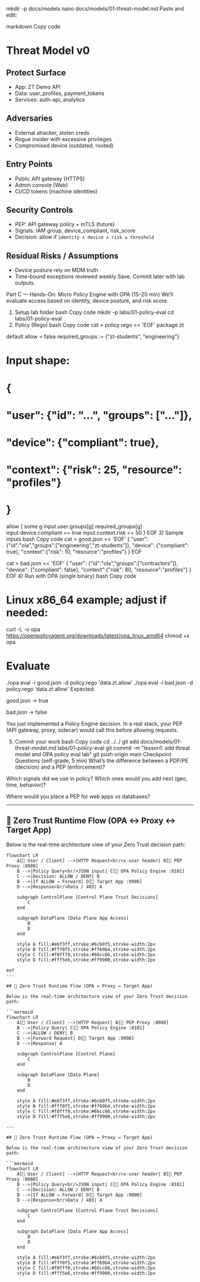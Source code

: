 mkdir -p docs/models
nano docs/models/01-threat-model.md
Paste and edit:

markdown
Copy code
# Threat Model v0

## Protect Surface
- App: ZT Demo API
- Data: user_profiles, payment_tokens
- Services: auth-api, analytics

## Adversaries
- External attacker, stolen creds
- Rogue insider with excessive privileges
- Compromised device (outdated, rooted)

## Entry Points
- Public API gateway (HTTPS)
- Admin console (Web)
- CI/CD tokens (machine identities)

## Security Controls
- PEP: API gateway policy + mTLS (future)
- Signals: IAM group, device_compliant, risk_score
- Decision: allow if `identity ∧ device ∧ risk ≤ threshold`

## Residual Risks / Assumptions
- Device posture rely on MDM truth
- Time-bound exceptions reviewed weekly
Save. Commit later with lab outputs.

Part C — Hands-On: Micro Policy Engine with OPA (15–20 min)
We’ll evaluate access based on identity, device posture, and risk score.

1) Setup lab folder
bash
Copy code
mkdir -p labs/01-policy-eval
cd labs/01-policy-eval
2) Policy (Rego)
bash
Copy code
cat > policy.rego << 'EOF'
package zt

default allow = false
required_groups := {"zt-students", "engineering"}

# Input shape:
# {
#   "user": {"id": "...", "groups": ["..."]},
#   "device": {"compliant": true},
#   "context": {"risk": 25, "resource": "profiles"}
# }

allow {
  some g
  input.user.groups[g]
  required_groups[g]
  input.device.compliant == true
  input.context.risk <= 50
}
EOF
3) Sample inputs
bash
Copy code
cat > good.json << 'EOF'
{
  "user":   {"id":"ola","groups":["engineering","zt-students"]},
  "device": {"compliant": true},
  "context":{"risk": 10, "resource":"profiles"}
}
EOF

cat > bad.json << 'EOF'
{
  "user":   {"id":"ola","groups":["contractors"]},
  "device": {"compliant": false},
  "context":{"risk": 80, "resource":"profiles"}
}
EOF
4) Run with OPA (single binary)
bash
Copy code
# Linux x86_64 example; adjust if needed:
curl -L -o opa https://openpolicyagent.org/downloads/latest/opa_linux_amd64
chmod +x opa

# Evaluate
./opa eval -i good.json -d policy.rego 'data.zt.allow'
./opa eval -i bad.json  -d policy.rego 'data.zt.allow'
Expected:

good.json → true

bad.json → false

You just implemented a Policy Engine decision. In a real stack, your PEP (API gateway, proxy, sidecar) would call this before allowing requests.

5) Commit your work
bash
Copy code
cd ../../
git add docs/models/01-threat-model.md labs/01-policy-eval
git commit -m "lesson1: add threat model and OPA policy eval lab"
git push origin main
Checkpoint Questions (self-grade, 5 min)
What’s the difference between a PDP/PE (decision) and a PEP (enforcement)?

Which signals did we use in policy? Which ones would you add next (geo, time, behavior)?

Where would you place a PEP for web apps vs databases?

---

## 🧠 Zero Trust Runtime Flow (OPA ↔ Proxy ↔ Target App)

Below is the real-time architecture view of your Zero Trust decision path:

```mermaid
flowchart LR
    A[👤 User / Client] -->|HTTP Request<br/>x-user header| B[🔐 PEP Proxy :8080]
    B -->|Policy Query<br/>JSON input| C[🧠 OPA Policy Engine :8181]
    C -->|Decision: ALLOW / DENY| B
    B -->|If ALLOW → Forward| D[🎯 Target App :9000]
    D -->|Response<br/>Data / 403| A

    subgraph ControlPlane [Control Plane Trust Decisions]
        C
    end

    subgraph DataPlane [Data Plane App Access]
        B
        D
    end

    style A fill:#e6f3ff,stroke:#6cb0f5,stroke-width:2px
    style B fill:#fff0f5,stroke:#ff69b4,stroke-width:2px
    style C fill:#f0fff0,stroke:#66cc66,stroke-width:2px
    style D fill:#fff5e6,stroke:#ff9900,stroke-width:2px

eof
---

## 🧠 Zero Trust Runtime Flow (OPA ↔ Proxy ↔ Target App)

Below is the real-time architecture view of your Zero Trust decision path:

```mermaid
flowchart LR
    A[👤 User / Client] -->|HTTP Request| B[🔐 PEP Proxy :8080]
    B -->|Policy Query| C[🧠 OPA Policy Engine :8181]
    C -->|ALLOW / DENY| B
    B -->|Forward Request| D[🎯 Target App :9000]
    D -->|Response| A

    subgraph ControlPlane [Control Plane]
        C
    end

    subgraph DataPlane [Data Plane]
        B
        D
    end

    style A fill:#e6f3ff,stroke:#6cb0f5,stroke-width:2px
    style B fill:#fff0f5,stroke:#ff69b4,stroke-width:2px
    style C fill:#f0fff0,stroke:#66cc66,stroke-width:2px
    style D fill:#fff5e6,stroke:#ff9900,stroke-width:2px

---

## 🧠 Zero Trust Runtime Flow (OPA ↔ Proxy ↔ Target App)

Below is the real-time architecture view of your Zero Trust decision path:

```mermaid
flowchart LR
    A[👤 User / Client] -->|HTTP Request<br/>x-user header| B[🔐 PEP Proxy :8080]
    B -->|Policy Query<br/>JSON input| C[🧠 OPA Policy Engine :8181]
    C -->|Decision: ALLOW / DENY| B
    B -->|If ALLOW → Forward| D[🎯 Target App :9000]
    D -->|Response<br/>Data / 403| A

    subgraph ControlPlane [Control Plane Trust Decisions]
        C
    end

    subgraph DataPlane [Data Plane App Access]
        B
        D
    end

    style A fill:#e6f3ff,stroke:#6cb0f5,stroke-width:2px
    style B fill:#fff0f5,stroke:#ff69b4,stroke-width:2px
    style C fill:#f0fff0,stroke:#66cc66,stroke-width:2px
    style D fill:#fff5e6,stroke:#ff9900,stroke-width:2px
